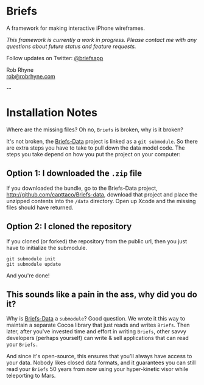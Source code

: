 Briefs
======
A framework for making interactive iPhone wireframes.  

_This framework is currently a work in progress. Please contact me with any questions about future status and feature requests._

Follow updates on Twitter: <a href="http://twitter.com/briefsapp">@briefsapp</a>

Rob Rhyne  
<a href="mailto:rob@robrhyne.com">rob@robrhyne.com</a>

--

Installation Notes
==================
Where are the missing files? Oh no, `Briefs` is broken, why is it broken?

It's not broken, the <a href="http://github.com/capttaco/Briefs-data">Briefs-Data</a> project is linked as a `git submodule`. So there are extra steps you have to take to pull down the data model code. The steps you take depend on how you put the project on your computer:

Option 1: I downloaded the `.zip` file
-------------------------------

If you downloaded the bundle, go to the Briefs-Data project, <a href="http://github.com/capttaco/Briefs-data">http://github.com/capttaco/Briefs-data</a>, download that project and place the unzipped contents into the `/data` directory. Open up Xcode and the missing files should have returned.

Option 2: I cloned the repository
--------------------------

If you cloned (or forked) the repository from the public url, then you just have to initialize the submodule.

    git submodule init
    git submodule update

And you're done!


This sounds like a pain in the ass, why did you do it?
------------------------------------------------------

Why is <a href="http://github.com/capttaco/Briefs-data">Briefs-Data</a> a `submodule`? Good question. We wrote it this way to maintain a separate Cocoa library that just reads and writes `Briefs`. Then later, after you've invested time and effort in writing `Briefs`, other savvy developers (perhaps yourself) can write & sell applications that can read your `Briefs.`

And since it's open-source, this ensures that you'll always have access to your data. Nobody likes closed data formats, and it guarantees you can still read your `Briefs` 50 years from now using your hyper-kinetic visor while teleporting to Mars.